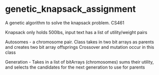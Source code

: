 # genetic_knapsack_assignment
A genetic algorithm to solve the knapsack problem. CS461

Knapsack only holds 500lbs, input text has a list of utility/weight pairs

Autosomes - a chromosome pair. Class takes in two bit arrays as parents and creates two bit array offsprings
Crossover and mutation occur in this class

Generation - Takes in a list of bitArrays (chromosomes) sums their utility, and selects the candidates for the next generation to use for parents
